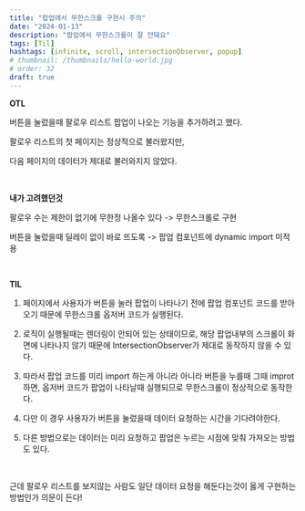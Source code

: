 ```yaml
---
title: "팝업에서 무한스크롤 구현시 주의"
date: "2024-01-13"
description: "팝업에서 무한스크롤이 잘 안돼요"
tags: [Til]
hashtags: [infinite, scroll, intersectionObserver, popup]
# thumbnail: /thumbnails/hello-world.jpg
# order: 32
draft: true
---
```


**OTL**

버튼을 눌렀을때 팔로우 리스트 팝업이 나오는 기능을 추가하려고 했다.

팔로우 리스트의 첫 페이지는 정상적으로 불러왔지만,

다음 페이지의 데이터가 제대로 불러와지지 않았다.

<br/>

**내가 고려했던것**

팔로우 수는 제한이 없기에 무한정 나올수 있다 -> 무한스크롤로 구현

버튼을 눌렀을때 딜레이 없이 바로 뜨도록 -> 팝업 컴포넌트에 dynamic import 미적용

<br/>

**TIL**

1. 페이지에서 사용자가 버튼을 눌러 팝업이 나타나기 전에 팝업 컴포넌트 코드를 받아오기 때문에 무한스크롤 옵저버 코드가 실행된다.

2. 로직이 실행될때는 렌더링이 안되어 있는 상태이므로, 해당 팝업내부의 스크롤이 화면에 나타나지 않기 때문에 IntersectionObserver가 제대로 동작하지 않을 수 있다.

3. 따라서 팝업 코드를 미리 import 하는게 아니라 아니라 버튼을 누를때 그때 improt 하면, 옵저버 코드가 팝업이 나타날때 실행되므로 무한스크롤이 정상적으로 동작한다.

4. 다만 이 경우 사용자가 버튼을 눌렀을때 데이터 요청하는 시간을 기다려야한다.

5. 다른 방법으로는 데이터는 미리 요청하고 팝업은 누르는 시점에 맞춰 가져오는 방법도 있다.

<br/>

근데 팔로우 리스트를 보지않는 사람도 일단 데이터 요청을 해둔다는것이 옳게 구현하는 방법인가 의문이 든다!
